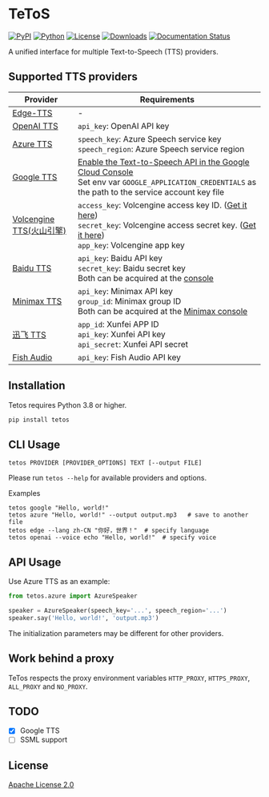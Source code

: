 # TeToS
<!--index start-->

[![PyPI](https://img.shields.io/pypi/v/tetos)](https://pypi.org/project/tetos/)
[![Python](https://img.shields.io/pypi/pyversions/tetos)](https://pypi.org/project/tetos/)
[![License](https://img.shields.io/pypi/l/tetos)](https://www.apache.org/licenses/LICENSE-2.0)
[![Downloads](https://pepy.tech/badge/tetos)](https://pepy.tech/project/tetos)
[![Documentation Status](https://readthedocs.org/projects/tetos/badge/?version=latest)](https://tetos.readthedocs.io/latest/?badge=latest)

A unified interface for multiple Text-to-Speech (TTS) providers.


## Supported TTS providers

| Provider                                                                                             | Requirements                                                                                                                                                                                                                                                      |
| ---------------------------------------------------------------------------------------------------- | ----------------------------------------------------------------------------------------------------------------------------------------------------------------------------------------------------------------------------------------------------------------- |
| [Edge-TTS](https://github.com/rany2/edge-tts)                                                        | -                                                                                                                                                                                                                                                                 |
| [OpenAI TTS](https://platform.openai.com/docs/guides/text-to-speech)                                 | `api_key`: OpenAI API key                                                                                                                                                                                                                                         |
| [Azure TTS](https://docs.microsoft.com/en-us/azure/cognitive-services/speech-service/text-to-speech) | `speech_key`: Azure Speech service key<br>`speech_region`: Azure Speech service region                                                                                                                                                                            |
| [Google TTS](https://cloud.google.com/text-to-speech?hl=zh-CN)                                       | [Enable the Text-to-Speech API in the Google Cloud Console](https://console.developers.google.com/apis/api/texttospeech.googleapis.com/overview?project=586547753837)<br>Set env var `GOOGLE_APPLICATION_CREDENTIALS` as the path to the service account key file |
| [Volcengine TTS(火山引擎)](https://console.volcengine.com/sami)                                      | `access_key`: Volcengine access key ID. ([Get it here](https://console.volcengine.com/iam/keymanage/))<br>`secret_key`: Volcengine access secret key. ([Get it here](https://console.volcengine.com/iam/keymanage/))<br>`app_key`: Volcengine app key             |
| [Baidu TTS](https://ai.baidu.com/tech/speech/tts)                                                    | `api_key`: Baidu API key<br>`secret_key`: Baidu secret key<br>Both can be acquired at the [console](https://console.bce.baidu.com/ai/#/ai/speech/app/list)                                                                                                        |
| [Minimax TTS](https://www.minimaxi.com/document/speech-synthesis-engine?id=645e034eeb82db92fba9ac20) | `api_key`: Minimax API key<br>`group_id`: Minimax group ID<br>Both can be acquired at the [Minimax console](https://www.minimaxi.com/user-center/basic-information)                                                                                               |
| [迅飞 TTS](https://www.xfyun.cn/services/online_tts)                                                 | `app_id`: Xunfei APP ID<br>`api_key`: Xunfei API key<br>`api_secret`: Xunfei API secret                                                                                                                                                                           |
| [Fish Audio](https://fish.audio)                                                                     | `api_key`: Fish Audio API key                                                                                                                                                                                                                                     |

## Installation

Tetos requires Python 3.8 or higher.

```bash
pip install tetos
```

## CLI Usage

```
tetos PROVIDER [PROVIDER_OPTIONS] TEXT [--output FILE]
```

Please run `tetos --help` for available providers and options.

Examples

```
tetos google "Hello, world!"
tetos azure "Hello, world!" --output output.mp3   # save to another file
tetos edge --lang zh-CN "你好，世界！"  # specify language
tetos openai --voice echo "Hello, world!"  # specify voice
```

## API Usage

Use Azure TTS as an example:

```python
from tetos.azure import AzureSpeaker

speaker = AzureSpeaker(speech_key='...', speech_region='...')
speaker.say('Hello, world!', 'output.mp3')
```

The initialization parameters may be different for other providers.

## Work behind a proxy

TeTos respects the proxy environment variables `HTTP_PROXY`, `HTTPS_PROXY`, `ALL_PROXY` and `NO_PROXY`.

## TODO

- [x] Google TTS
- [ ] SSML support

## License

[Apache License 2.0](https://www.apache.org/licenses/LICENSE-2.0)

<!--index end-->
